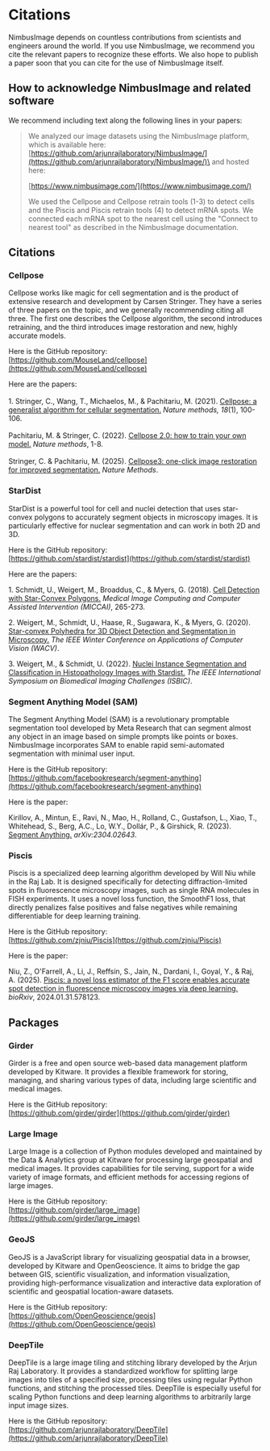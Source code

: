 # Citations

NimbusImage depends on countless contributions from scientists and engineers around the world. If you use NimbusImage, we recommend you cite the relevant papers to recognize these efforts. We also hope to publish a paper soon that you can cite for the use of NimbusImage itself.

## How to acknowledge NimbusImage and related software

We recommend including text along the following lines in your papers:

> We analyzed our image datasets using the NimbusImage platform, which is available here:\
> [https://github.com/arjunrajlaboratory/NimbusImage/](https://github.com/arjunrajlaboratory/NimbusImage/)\
> and hosted here:
>
> [https://www.nimbusimage.com/](https://www.nimbusimage.com/)
>
> We used the Cellpose and Cellpose retrain tools (1-3) to detect cells and the Piscis and Piscis retrain tools (4) to detect mRNA spots. We connected each mRNA spot to the nearest cell using the "Connect to nearest tool" as described in the NimbusImage documentation.

## Citations

### Cellpose

Cellpose works like magic for cell segmentation and is the product of extensive research and development by Carsen Stringer. They have a series of three papers on the topic, and we generally recommending citing all three. The first one describes the Cellpose algorithm, the second introduces retraining, and the third introduces image restoration and new, highly accurate models.

Here is the GitHub repository:\
[https://github.com/MouseLand/cellpose](https://github.com/MouseLand/cellpose)

Here are the papers:\
\
1\. Stringer, C., Wang, T., Michaelos, M., & Pachitariu, M. (2021). [Cellpose: a generalist algorithm for cellular segmentation.](https://www.nature.com/articles/s41592-020-01018-x) _Nature methods, 18_(1), 100-106.\
\
Pachitariu, M. & Stringer, C. (2022). [Cellpose 2.0: how to train your own model.](https://www.nature.com/articles/s41592-022-01663-4) _Nature methods_, 1-8.\
\
Stringer, C. & Pachitariu, M. (2025). [Cellpose3: one-click image restoration for improved segmentation.](https://www.nature.com/articles/s41592-025-02595-5) _Nature Methods_.

### StarDist

StarDist is a powerful tool for cell and nuclei detection that uses star-convex polygons to accurately segment objects in microscopy images. It is particularly effective for nuclear segmentation and can work in both 2D and 3D.

Here is the GitHub repository:  
[https://github.com/stardist/stardist](https://github.com/stardist/stardist)

Here are the papers:  

1\. Schmidt, U., Weigert, M., Broaddus, C., & Myers, G. (2018). [Cell Detection with Star-Convex Polygons.](https://doi.org/10.1007/978-3-030-00934-2_30) _Medical Image Computing and Computer Assisted Intervention (MICCAI)_, 265-273.  

2\. Weigert, M., Schmidt, U., Haase, R., Sugawara, K., & Myers, G. (2020). [Star-convex Polyhedra for 3D Object Detection and Segmentation in Microscopy.](https://doi.org/10.1109/WACV45572.2020.9093435) _The IEEE Winter Conference on Applications of Computer Vision (WACV)_.  

3\. Weigert, M., & Schmidt, U. (2022). [Nuclei Instance Segmentation and Classification in Histopathology Images with Stardist.](https://doi.org/10.1109/ISBIC56247.2022.9854534) _The IEEE International Symposium on Biomedical Imaging Challenges (ISBIC)_.

### Segment Anything Model (SAM)

The Segment Anything Model (SAM) is a revolutionary promptable segmentation tool developed by Meta Research that can segment almost any object in an image based on simple prompts like points or boxes. NimbusImage incorporates SAM to enable rapid semi-automated segmentation with minimal user input.

Here is the GitHub repository:  
[https://github.com/facebookresearch/segment-anything](https://github.com/facebookresearch/segment-anything)

Here is the paper:  

Kirillov, A., Mintun, E., Ravi, N., Mao, H., Rolland, C., Gustafson, L., Xiao, T., Whitehead, S., Berg, A.C., Lo, W.Y., Dollár, P., & Girshick, R. (2023). [Segment Anything.](https://arxiv.org/abs/2304.02643) _arXiv:2304.02643_.

### Piscis

Piscis is a specialized deep learning algorithm developed by Will Niu while in the Raj Lab. It is designed specifically for detecting diffraction-limited spots in fluorescence microscopy images, such as single RNA molecules in FISH experiments. It uses a novel loss function, the SmoothF1 loss, that directly penalizes false positives and false negatives while remaining differentiable for deep learning training.

Here is the GitHub repository:  
[https://github.com/zjniu/Piscis](https://github.com/zjniu/Piscis)

Here is the paper:  

Niu, Z., O'Farrell, A., Li, J., Reffsin, S., Jain, N., Dardani, I., Goyal, Y., & Raj, A. (2025). [Piscis: a novel loss estimator of the F1 score enables accurate spot detection in fluorescence microscopy images via deep learning.](https://doi.org/10.1101/2024.01.31.578123) _bioRxiv_, 2024.01.31.578123.


## Packages

### Girder

Girder is a free and open source web-based data management platform developed by Kitware. It provides a flexible framework for storing, managing, and sharing various types of data, including large scientific and medical images.

Here is the GitHub repository:  
[https://github.com/girder/girder](https://github.com/girder/girder)

### Large Image

Large Image is a collection of Python modules developed and maintained by the Data & Analytics group at Kitware for processing large geospatial and medical images. It provides capabilities for tile serving, support for a wide variety of image formats, and efficient methods for accessing regions of large images.

Here is the GitHub repository:  
[https://github.com/girder/large_image](https://github.com/girder/large_image)

### GeoJS

GeoJS is a JavaScript library for visualizing geospatial data in a browser, developed by Kitware and OpenGeoscience. It aims to bridge the gap between GIS, scientific visualization, and information visualization, providing high-performance visualization and interactive data exploration of scientific and geospatial location-aware datasets.

Here is the GitHub repository:  
[https://github.com/OpenGeoscience/geojs](https://github.com/OpenGeoscience/geojs)

### DeepTile

DeepTile is a large image tiling and stitching library developed by the Arjun Raj Laboratory. It provides a standardized workflow for splitting large images into tiles of a specified size, processing tiles using regular Python functions, and stitching the processed tiles. DeepTile is especially useful for scaling Python functions and deep learning algorithms to arbitrarily large input image sizes.

Here is the GitHub repository:  
[https://github.com/arjunrajlaboratory/DeepTile](https://github.com/arjunrajlaboratory/DeepTile)


